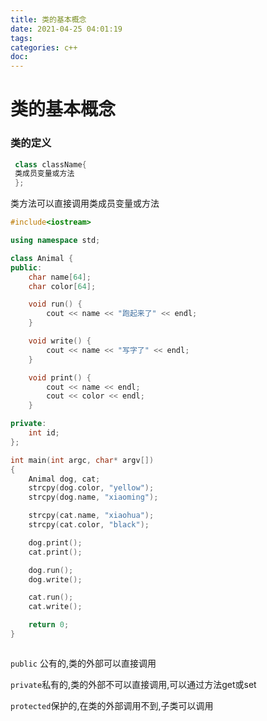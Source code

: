 ```yaml
---
title: 类的基本概念
date: 2021-04-25 04:01:19
tags:
categories: c++
doc:
---
```


# 类的基本概念

### 类的定义

```c++
 class className{
 类成员变量或方法
 };
```



类方法可以直接调用类成员变量或方法

```c++
#include<iostream>

using namespace std;

class Animal {
public:
	char name[64];
	char color[64];

	void run() {
		cout << name << "跑起来了" << endl;
	}

	void write() {
		cout << name << "写字了" << endl;
	}

	void print() {
		cout << name << endl;
		cout << color << endl;
	}

private:
	int id;
};

int main(int argc, char* argv[])
{
	Animal dog, cat;
	strcpy(dog.color, "yellow");
	strcpy(dog.name, "xiaoming");

	strcpy(cat.name, "xiaohua");
	strcpy(cat.color, "black");

	dog.print();
	cat.print();

	dog.run();
	dog.write();

	cat.run();
	cat.write();

	return 0;
}



```



`public` 公有的,类的外部可以直接调用

`private`私有的,类的外部不可以直接调用,可以通过方法get或set

`protected`保护的,在类的外部调用不到,子类可以调用